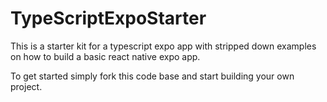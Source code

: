 # TypeScriptExpoStarter
This is a starter kit for a typescript expo app with stripped down examples on how to build a basic react native expo app. 

To get started simply fork this code base and start building your own project. 
